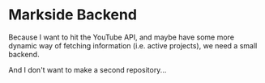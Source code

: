 # Markside Backend

Because I want to hit the YouTube API, and maybe have some more dynamic way of fetching information (i.e. active projects), we need a small backend.

And I don't want to make a second repository...
